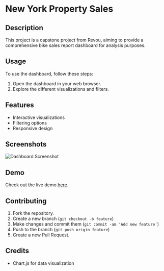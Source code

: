 # New York Property Sales

## Description
This project is a capstone project from Revou, aiming to provide a comprehensive bike sales report dashboard for analysis purposes.

## Usage
To use the dashboard, follow these steps:

1. Open the dashboard in your web browser.
2. Explore the different visualizations and filters.

## Features
- Interactive visualizations
- Filtering options
- Responsive design

## Screenshots
![Dashboard Screenshot](link_to_screenshot_image)

## Demo
Check out the live demo [here](https://km-feb24-jakarta-10.vercel.app/).

## Contributing
1. Fork the repository.
2. Create a new branch (`git checkout -b feature`)
3. Make changes and commit them (`git commit -am 'Add new feature'`)
4. Push to the branch (`git push origin feature`)
5. Create a new Pull Request.

## Credits
- Chart.js for data visualization
